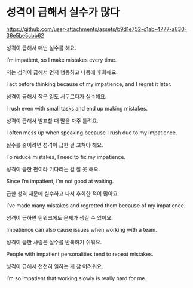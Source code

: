 # 성격이 급해서 실수가 많다



https://github.com/user-attachments/assets/b9d1e752-c1ab-4777-a830-36e5be5cbb62



성격이 급해서 매번 실수를 해요.

I’m impatient, so I make mistakes every time.

저는 성격이 급해서 먼저 행동하고 나중에 후회해요.

I act before thinking because of my impatience, and I regret it later.

성격이 급해서 작은 일도 서두르다가 실수해요.

I rush even with small tasks and end up making mistakes.

성격이 급해서 발표할 때 말을 자주 틀려요.

I often mess up when speaking because I rush due to my impatience.

실수를 줄이려면 성격이 급한 걸 고쳐야 해요.

To reduce mistakes, I need to fix my impatience.

성격이 급한 편이라 기다리는 걸 잘 못 해요.

Since I’m impatient, I’m not good at waiting.

급한 성격 때문에 실수하고 나서 후회한 적이 많아요.

I’ve made many mistakes and regretted them because of my impatience.

성격이 급하면 팀워크에도 문제가 생길 수 있어요.

Impatience can also cause issues when working with a team.

성격이 급한 사람은 실수를 반복하기 쉬워요.

People with impatient personalities tend to repeat mistakes.

성격이 급해서 천천히 일하는 게 참 어려워요.

I’m so impatient that working slowly is really hard for me.
